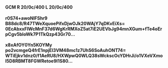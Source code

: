 #### GCM R 20/0c/400 L 20/0c/400
**r0S74+awoNlFShr9**<br/>**B88dc8/R47TWeXquoePifxDjwOJk20WAjY7qDKvEiXs=**<br/>**0EcAbxxFIWcMnF37d6WgKrRMXoZ5at7iE2UEVbJg94mnXGum+fTe4oErpCgv5bIoWk7P1TkQzp43Gr70...**<br/><br/>
**x8xAfOY0Yn5KOYMy**<br/>**po2vcmgeQ4frE1npjEl3VM48mc1z7UhS6SoAuhONT74=**<br/>**WTiEjkv1dnz0/f1AeRU8/HXWpwQ0WLQ38sWckscOcYDHrJi/o1VXeVXmol5D8RBMT8FGWRetoe9I1S80...**